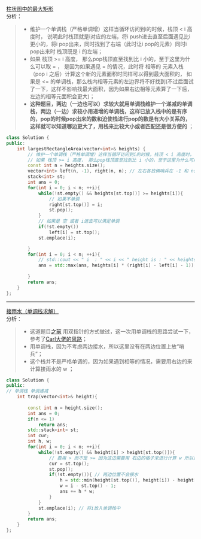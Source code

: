 [柱状图中的最大矩形](https://leetcode-cn.com/problems/largest-rectangle-in-histogram/)   
分析：  
> * 维护一个单调栈（严格单调增）这样当循环访问到i的时候，栈顶 < i 高度时， 说明此时栈顶就是i对应的左端，将i push进去直至后面遇见比i更小的，将i pop出来，同时找到了右端（此时让i pop的元素）同时i pop出来时 栈顶既是 i 的左端；  
> * 如果 栈顶 >= i 高度， 那么pop栈顶直至找到比 i 小的，至于这里为什么可以取 = ， 是因为如果遇见 = 的情况，此时将 相等的 元素入栈（pop i 之后）计算这个新的元素面积时同样可以得到最大面积的， 如果是 <= 的单调栈，那么栈内相等元素的左边界将不好找到(不过后面试了一下，这样不影响找最大面积，因为如果右边相等元素算了一下后，左边的相等元面积会更大)；  
> * **这种题目，两边（一边也可以）求较大就用单调栈维护一个递减的单调栈，两边（一边）求较小用递增的单调栈，这样已放入栈中的是有序的，pop的时候pop出来的数和迫使栈进行pop的数是有大小关系的，这样就可以知道哪边更大了，用栈来比较大小或者匹配还是很方便的** ；  
```C++
class Solution {
public:
    int largestRectangleArea(vector<int>& heights) {
        // 维护一个单调栈（严格单调增）这样当循环访问到i的时候，栈顶 < i 高度时， 说明此时栈顶就是i对应的左端，将i push进去直至后面遇见比i更小的，将i pop出来，同时找到了右端（此时让i pop的元素）同时i pop出来时 栈顶既是 i 的左端
        // 如果 栈顶 >= i 高度， 那么pop栈顶直至找到比 i 小的，至于这里为什么可以取 = ， 是因为如果遇见 = 的情况，此时将 相等的 元素入栈（pop i 之后）计算这个新的元素面积时同样可以得到最大面积的， 如果是 <= 的单调栈，那么栈内相等元素的左边界将不好找到(不过后面试了一下，这样不影响找最大面积，因为如果右边相等元素算了一下后，左边的相等元素更新面积会更大)
        const int n = heights.size();
        vector<int> left(n, -1), right(n, n); // 左右各放俩哨兵在 -1 和 n位置处
        stack<int> st;
        int ans = 0;
        for(int i = 0; i < n; ++i){
            while(!st.empty() && heights[st.top()] >= heights[i]){
                // 如果不单调
                right[st.top()] = i;
                st.pop();
            }
            // 如果是 空 或者 i进去可以满足单调
            if(!st.empty())
                left[i] = st.top();
            st.emplace(i);

        }
        for(int i = 0; i < n; ++i){
            // std::cout << " i  : " << i << " height is : " << heights[i] << " left side : " << left[i] << " right side is : " << right[i] << std::endl; 
            ans = std::max(ans, heights[i] * (right[i] - left[i] - 1));
            
        }
        return ans;
    }
};
```  
---  
[接雨水（单调栈求解）](https://leetcode-cn.com/problems/trapping-rain-water/)  
分析：  
> * 这道题目[之前](https://github.com/sofzh/leetcode_daily/blob/master/Day36%EF%BC%9A%E6%8E%A5%E9%9B%A8%E6%B0%B4%26%E6%97%A0%E9%87%8D%E5%A4%8D%E5%AD%97%E7%AC%A6%E7%9A%84%E6%9C%80%E9%95%BF%E5%AD%90%E4%B8%B2.md) 用双指针的方式做过，这一次用单调栈的思路尝试一下，参考了[Carl大佬的思路](https://leetcode-cn.com/problems/trapping-rain-water/solution/42-jie-yu-shui-shuang-zhi-zhen-dong-tai-gui-hua-da/)；  
> * 用单调栈，因为不考虑两边接水，所以这里没有在两边位置上放“哨兵”；  
> * 这个栈并不是严格单调的，因为如果遇到相等的情况，需要用右边的来计算接雨水的 w ；  
```C++
class Solution {
public:
// 单调栈 单调递减
    int trap(vector<int>& height){
        
        const int n = height.size();
        int ans = 0;
        if(n <= 1)
            return ans;
        std::stack<int> st;
        int cur;
        int h, w;
        for(int i = 0; i < n; ++i){
            while(!st.empty() && height[i] > height[st.top()]){
                // 要用 > 而不是 >= 因为这边需要用 右边的格子来进行计算 w 所以这里的单调栈并不是严格单调的
                cur = st.top();
                st.pop();
                if(!st.empty()){ // 两边位置不会接水
                    h = std::min(height[st.top()], height[i]) - height[cur];
                    w = i - st.top() - 1;
                    ans += h * w;
                }
            }
            st.emplace(i); // 将i放入单调栈中
        }
        return ans;
    }
};
```

